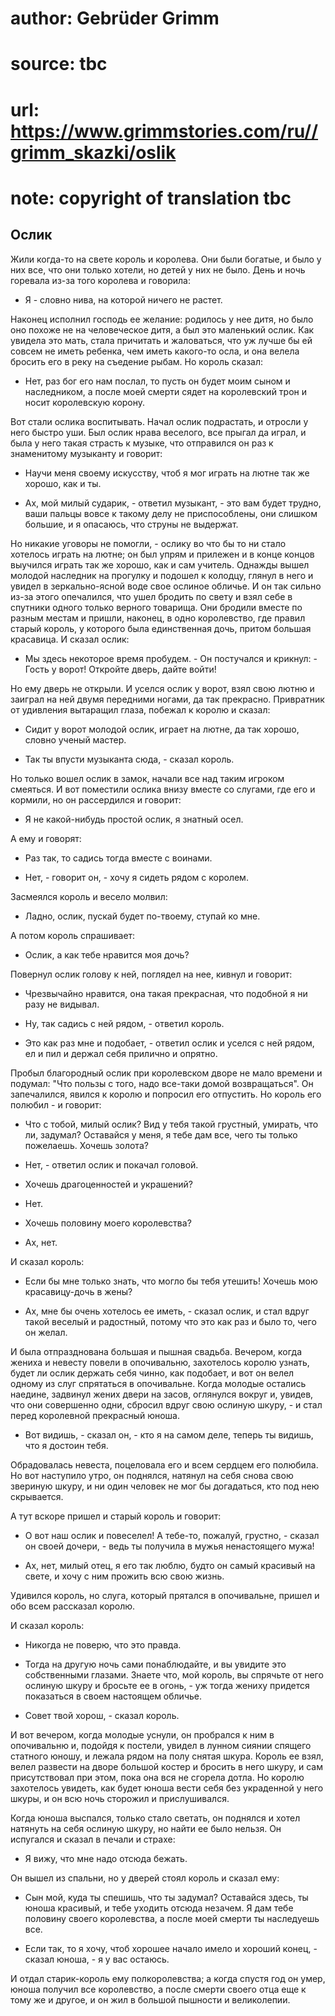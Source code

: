 # author: Gebrüder Grimm
# source: tbc
# url: https://www.grimmstories.com/ru//grimm_skazki/oslik
# note: copyright of translation tbc

## Ослик 

Жили когда-то на свете король и королева. Они были богатые, и было у них
все, что они только хотели, но детей у них не было. День и ночь горевала
из-за того королева и говорила:

- Я - словно нива, на которой ничего не растет.

Наконец исполнил господь ее желание: родилось у нее дитя, но было оно
похоже не на человеческое дитя, а был это маленький ослик. Как увидела
это мать, стала причитать и жаловаться, что уж лучше бы ей совсем не
иметь ребенка, чем иметь какого-то осла, и она велела бросить его в реку
на съедение рыбам. Но король сказал:

- Нет, раз бог его нам послал, то пусть он будет моим сыном и
наследником, а после моей смерти сядет на королевский трон и носит
королевскую корону.

Вот стали ослика воспитывать. Начал ослик подрастать, и отросли у него
быстро уши. Был ослик нрава веселого, все прыгал да играл, и была у него
такая страсть к музыке, что отправился он раз к знаменитому музыканту и
говорит:

- Научи меня своему искусству, чтоб я мог играть на лютне так же
хорошо, как и ты.

- Ах, мой милый сударик, - ответил музыкант, - это вам будет трудно,
ваши пальцы вовсе к такому делу не приспособлены, они слишком большие, и
я опасаюсь, что струны не выдержат.

Но никакие уговоры не помогли, - ослику во что бы то ни стало хотелось
играть на лютне; он был упрям и прилежен и в конце концов выучился
играть так же хорошо, как и сам учитель. Однажды вышел молодой наследник
на прогулку и подошел к колодцу, глянул в него и увидел в
зеркально-ясной воде свое ослиное обличье. И он так сильно из-за этого
опечалился, что ушел бродить по свету и взял себе в спутники одного
только верного товарища. Они бродили вместе по разным местам и пришли,
наконец, в одно королевство, где правил старый король, у которого была
единственная дочь, притом большая красавица. И сказал ослик:

- Мы здесь некоторое время пробудем. - Он постучался и крикнул: - Гость
у ворот! Откройте дверь, дайте войти!

Но ему дверь не открыли. И уселся ослик у ворот, взял свою лютню и
заиграл на ней двумя передними ногами, да так прекрасно. Привратник от
удивления вытаращил глаза, побежал к королю и сказал:

- Сидит у ворот молодой ослик, играет на лютне, да так хорошо, словно
ученый мастер.

- Так ты впусти музыканта сюда, - сказал король.

Но только вошел ослик в замок, начали все над таким игроком смеяться. И
вот поместили ослика внизу вместе со слугами, где его и кормили, но он
рассердился и говорит:

- Я не какой-нибудь простой ослик, я знатный осел.

А ему и говорят:

- Раз так, то садись тогда вместе с воинами.

- Нет, - говорит он, - хочу я сидеть рядом с королем.

Засмеялся король и весело молвил:

- Ладно, ослик, пускай будет по-твоему, ступай ко мне.

А потом король спрашивает:

- Ослик, а как тебе нравится моя дочь?

Повернул ослик голову к ней, поглядел на нее, кивнул и говорит:

- Чрезвычайно нравится, она такая прекрасная, что подобной я ни разу не
видывал.

- Ну, так садись с ней рядом, - ответил король.

- Это как раз мне и подобает, - ответил ослик и уселся с ней рядом, ел
и пил и держал себя прилично и опрятно.

Пробыл благородный ослик при королевском дворе не мало времени и
подумал: "Что пользы с того, надо все-таки домой возвращаться". Он
запечалился, явился к королю и попросил его отпустить. Но король его
полюбил - и говорит:

- Что с тобой, милый ослик? Вид у тебя такой грустный, умирать, что ли,
задумал? Оставайся у меня, я тебе дам все, чего ты только пожелаешь.
Хочешь золота?

- Нет, - ответил ослик и покачал головой.

- Хочешь драгоценностей и украшений?

- Нет.

- Хочешь половину моего королевства?

- Ах, нет.

И сказал король:

- Если бы мне только знать, что могло бы тебя утешить! Хочешь мою
красавицу-дочь в жены?

- Ах, мне бы очень хотелось ее иметь, - сказал ослик, и стал вдруг
такой веселый и радостный, потому что это как раз и было то, чего он
желал.

И была отпразднована большая и пышная свадьба. Вечером, когда жениха и
невесту повели в опочивальню, захотелось королю узнать, будет ли ослик
держать себя чинно, как подобает, и вот он велел одному из слуг
спрятаться в опочивальне. Когда молодые остались наедине, задвинул жених
двери на засов, оглянулся вокруг и, увидев, что они совершенно одни,
сбросил вдруг свою ослиную шкуру, - и стал перед королевной прекрасный
юноша.

- Вот видишь, - сказал он, - кто я на самом деле, теперь ты видишь, что
я достоин тебя.

Обрадовалась невеста, поцеловала его и всем сердцем его полюбила. Но вот
наступило утро, он поднялся, натянул на себя снова свою звериную шкуру,
и ни один человек не мог бы догадаться, кто под нею скрывается.

А тут вскоре пришел и старый король и говорит:

- О вот наш ослик и повеселел! А тебе-то, пожалуй, грустно, - сказал он
своей дочери, - ведь ты получила в мужья ненастоящего мужа!

- Ах, нет, милый отец, я его так люблю, будто он самый красивый на
свете, и хочу с ним прожить всю свою жизнь.

Удивился король, но слуга, который прятался в опочивальне, пришел и обо
всем рассказал королю.

И сказал король:

- Никогда не поверю, что это правда.

- Тогда на другую ночь сами понаблюдайте, и вы увидите это собственными
глазами. Знаете что, мой король, вы спрячьте от него ослиную шкуру и
бросьте ее в огонь, - уж тогда жениху придется показаться в своем
настоящем обличье.

- Совет твой хорош, - сказал король.

И вот вечером, когда молодые уснули, он пробрался к ним в опочивальню и,
подойдя к постели, увидел в лунном сиянии спящего статного юношу, и
лежала рядом на полу снятая шкура. Король ее взял, велел развести на
дворе большой костер и бросить в него шкуру, и сам присутствовал при
этом, пока она вся не сгорела дотла. Но королю захотелось увидеть, как
будет юноша вести себя без украденной у него шкуры, и он всю ночь
сторожил и прислушивался.

Когда юноша выспался, только стало светать, он поднялся и хотел натянуть
на себя ослиную шкуру, но найти ее было нельзя. Он испугался и сказал в
печали и страхе:

- Я вижу, что мне надо отсюда бежать.

Он вышел из спальни, но у дверей стоял король и сказал ему:

- Сын мой, куда ты спешишь, что ты задумал? Оставайся здесь, ты юноша
красивый, и тебе уходить отсюда незачем. Я дам тебе половину своего
королевства, а после моей смерти ты наследуешь все.

- Если так, то я хочу, чтоб хорошее начало имело и хороший конец, -
сказал юноша, - я у вас остаюсь.

И отдал старик-король ему полкоролевства; а когда спустя год он умер,
юноша получил все королевство, а после смерти своего отца еще к тому же
и другое, и он жил в большой пышности и великолепии.
